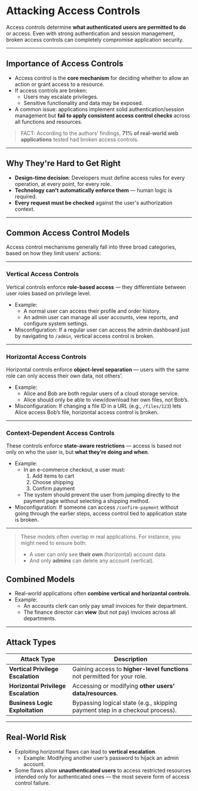 # Attacking Access Controls

Access controls determine **what authenticated users are permitted to do** or access. Even with strong authentication and session management, broken access controls can completely compromise application security.

---

## Importance of Access Controls

- Access control is the **core mechanism** for deciding whether to allow an action or grant access to a resource.
- If access controls are broken:
  - Users may escalate privileges.
  - Sensitive functionality and data may be exposed.
- A common issue: applications implement solid authentication/session management but **fail to apply consistent access control checks** across all functions and resources.

> FACT: According to the authors’ findings, **71% of real-world web applications** tested had broken access controls.

---

## Why They're Hard to Get Right

- **Design-time decision**: Developers must define access rules for every operation, at every point, for every role.
- **Technology can't automatically enforce them** — human logic is required.
- **Every request must be checked** against the user's authorization context.

---

## Common Access Control Models

Access control mechanisms generally fall into three broad categories, based on how they limit users' actions:

---

### **Vertical Access Controls**

Vertical controls enforce **role-based access** — they differentiate between user roles based on privilege level.

- Example:
  - A normal user can access their profile and order history.
  - An admin user can manage all user accounts, view reports, and configure system settings.
- Misconfiguration: If a regular user can access the admin dashboard just by navigating to `/admin`, vertical access control is broken.

---

### **Horizontal Access Controls**

Horizontal controls enforce **object-level separation** — users with the same role can only access their own data, not others’.

- Example:
  - Alice and Bob are both regular users of a cloud storage service.
  - Alice should only be able to view/download her own files, not Bob’s.
- Misconfiguration: If changing a file ID in a URL (e.g., `/files/123`) lets Alice access Bob’s file, horizontal access control is broken.

---

### **Context-Dependent Access Controls**

These controls enforce **state-aware restrictions** — access is based not only on who the user is, but **what they’re doing and when**.

- Example:
  - In an e-commerce checkout, a user must:
    1. Add items to cart
    2. Choose shipping
    3. Confirm payment
  - The system should prevent the user from jumping directly to the payment page without selecting a shipping method.
- Misconfiguration: If someone can access `/confirm-payment` without going through the earlier steps, access control tied to application state is broken.

---

> These models often overlap in real applications. For instance, you might need to ensure both:
> - A user can only see **their own** (horizontal) account data.
> - And only **admins** can delete any account (vertical).


## Combined Models

- Real-world applications often **combine vertical and horizontal controls**.
- Example:
  - An accounts clerk can only pay small invoices for their department.
  - The finance director can **view** (but not pay) invoices across all departments.

---

## Attack Types

| Attack Type                   | Description                                                                 |
|------------------------------|-----------------------------------------------------------------------------|
| **Vertical Privilege Escalation** | Gaining access to **higher-level functions** not permitted for your role.       |
| **Horizontal Privilege Escalation** | Accessing or modifying **other users’ data/resources**.                         |
| **Business Logic Exploitation**    | Bypassing logical state (e.g., skipping payment step in a checkout process).   |

---

## Real-World Risk

- Exploiting horizontal flaws can lead to **vertical escalation**.
  - Example: Modifying another user’s password to hijack an admin account.
- Some flaws allow **unauthenticated users** to access restricted resources intended only for authenticated ones — the most severe form of access control failure.
